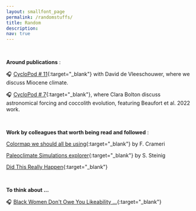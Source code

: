 ```yaml
---
layout: smallfont_page
permalink: /randomstuffs/
title: Random
description: 
nav: true
---
```

<p>&nbsp;</p>

__Around publications__ :

🎧 [CycloPod # 11](https://rss.com/podcasts/cyclopod/521228/){:target="_blank"} with David de Vleeschouwer, where we discuss Miocene climate.

🎧 [CycloPod # 7](https://rss.com/podcasts/cyclopod/370372/){:target="_blank"}, where Clara Bolton discuss astronomical forcing and coccolith evolution, featuring Beaufort et al. 2022 work.

<p>&nbsp;</p>

__Work by colleagues that worth being read and followed__ : 

[Colormap we should all be using](https://www.fabiocrameri.ch/colourmaps/){:target="_blank"} by F. Crameri

[Paleoclimate Simulations explorer](https://climatearchive.org/index.html){:target="_blank"} by S. Steinig

[Did This Really Happen](https://didthisreallyhappen.net){:target="_blank"}

<p>&nbsp;</p>

__To think about ...__

🎧 [Black Women Don't Owe You Likeability ...](https://open.spotify.com/episode/0bG6JSTnZJljLp4lLi4B6S?si=e824173666544ecf){:target="_blank"} 


